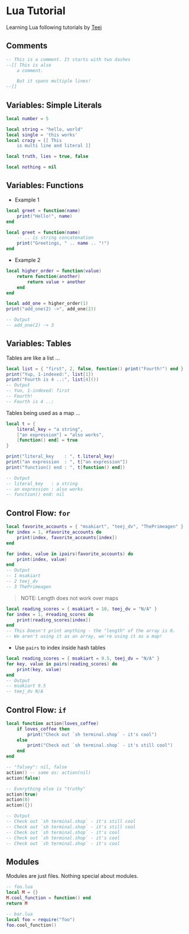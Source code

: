 # Lua Tutorial

Learning Lua following tutorials by [Teej](https://x.com/teej_dv/status/1863919864953418087/video/1)

## Comments
```lua
-- This is a comment. It starts with two dashes
--[[ This is also
    a comment.

    But it spans multiple lines!
--]]
```

## Variables: Simple Literals
```lua
local number = 5

local string = "hello, world"
local single = 'this works'
local crazy = [[ This
    is multi line and literal ]]

local truth, lies = true, false

local nothing = nil
```

## Variables: Functions

- Example 1

```lua
local greet = function(name)
    print("Hello!", name)
end

local greet = function(name)
    -- .. is string concatenation
    print("Greetings, " .. name .. "!")
end
```

- Example 2

```lua
local higher_order = function(value)
    return function(another)
        return value + another
    end
end

local add_one = higher_order(1)
print("add_one(2) ->", add_one(2))

-- Output
-- add_one(2) -> 3
```

## Variables: Tables

Tables are like a list ...

```lua
local list = { "first", 2, false, function() print("Fourth!") end }
print("Yup, 1-indexed:", list[1])
print("Fourth is 4 ..:", list[4]())
-- Output
-- Yuo, 1-indexed: first
-- Fourth!
-- Fourth is 4 ..:
```

Tables being used as a map ...

```lua
local t = {
    literal_key = "a string",
    ["an expression"] = "also works",
    [function() end] = true
}

print("literal_key    : ", t.literal_key)
print("an expression  : ", t["an expression"])
print("function() end : ", t[function() end])

-- Output
-- literal_key   : a string
-- an expression : also works
-- function() end: nil
```

## Control Flow: `for`

```lua
local favorite_accounts = { "msakiart", "teej_dv", "ThePrimeagen" }
for index = 1, #favorite_accounts do
    print(index, favorite_accounts[index])
end

for index, value in ipairs(favorite_accounts) do
    print(index, value)
end
-- Output
-- 1 msakiart
-- 2 teej_dv
-- 3 ThePrimeagen
```

> NOTE: Length does not work over maps

```lua
local reading_scores = { msakiart = 10, teej_dv = "N/A" }
for index = 1, #reading_scores do
    print(reading_scores[index])
end
-- This Doesn't print anything - the "length" of the array is 0.
-- We aren't using it as an array, we're using it as a map!
```

- Use `pairs` to index inside hash tables

```lua
local reading_scores = { msakiart = 9.5, teej_dv = "N/A" }
for key, value in pairs(reading_scores) do
    print(key, value)
end
-- Output
-- msakiart 9.5
-- teej_dv N/A
```

## Control Flow: `if`

```lua
local function action(loves_coffee)
    if loves_coffee then
        print("Check out `sh terminal.shop` - it's cool")
    else
        print("Check out `sh terminal.shop` - it's still cool")
    end
end

-- "falsey": nil, false
action() -- same as: action(nil)
action(false)

-- Everything else is "truthy"
action(true)
action(0)
action({})

-- Output
-- Check out `sh terminal.shop` - it's still cool
-- Check out `sh terminal.shop` - it's still cool
-- Check out `sh terminal.shop` - it's cool
-- Check out `sh terminal.shop` - it's cool
-- Check out `sh terminal.shop` - it's cool
```

## Modules

Modules are just files. Nothing special about modules.

```lua
-- foo.lua
local M = {}
M.cool_function = function() end
return M
```

```lua
-- bar.lua
local foo = require("foo")
foo.cool_function()
```

